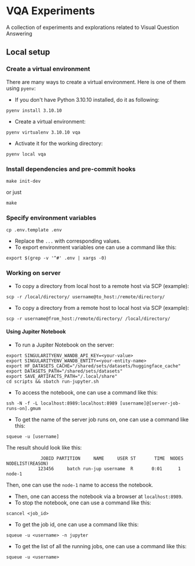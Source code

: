 # VQA Experiments
A collection of experiments and explorations related to Visual Question Answering

## Local setup
### Create a virtual environment
There are many ways to create a virtual environment. Here is one of them using `pyenv`:
- If you don't have Python 3.10.10 installed, do it as following:
```shell
pyenv install 3.10.10
```
- Create a virtual environment:
```shell
pyenv virtualenv 3.10.10 vqa
```
- Activate it for the working directory:
```shell
pyenv local vqa
```
### Install dependencies and pre-commit hooks
```shell
make init-dev
```
or just
```shell
make
```
### Specify environment variables
```shell
cp .env.template .env
```
- Replace the `...` with corresponding values.
- To export environment variables one can use a command like this:
```shell
export $(grep -v '^#' .env | xargs -0)
```
### Working on server
- To copy a directory from local host to a remote host via SCP (example):
```shell
scp -r /local/directory/ username@to_host:/remote/directory/
```
- To copy a directory from a remote host to local host via SCP (example):
```shell
scp -r username@from_host:/remote/directory/ /local/directory/
```
#### Using Jupiter Notebook
- To run a Jupiter Notebook on the server:
```shell
export SINGULARITYENV_WANDB_API_KEY=<your-value>
export SINGULARITYENV_WANDB_ENTITY=<your-entity-name>
export HF_DATASETS_CACHE="/shared/sets/datasets/huggingface_cache"
export DATASETS_PATH="/shared/sets/datasets"
export SAVE_ARTIFACTS_PATH="/.local/share"
cd scripts && sbatch run-jupyter.sh
```
- To access the notebook, one can use a command like this:
```shell
ssh -N -f -L localhost:8989:localhost:8989 [username]@[server-job-runs-on].gmum
```
- To get the name of the server job runs on, one can use a command like this:
```shell
squeue -u [username]
```
The result should look like this:
```shell
             JOBID PARTITION     NAME     USER ST       TIME  NODES NODELIST(REASON)
            123456     batch run-jup username  R       0:01      1 node-1
```
Then, one can use the `node-1` name to access the notebook.
- Then, one can access the notebook via a browser at `localhost:8989`.
- To stop the notebook, one can use a command like this:
```shell
scancel <job_id>
```
- To get the job id, one can use a command like this:
```shell
squeue -u <username> -n jupyter
```
- To get the list of all the running jobs, one can use a command like this:
```shell
squeue -u <username>
```
